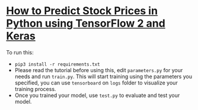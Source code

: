 # [How to Predict Stock Prices in Python using TensorFlow 2 and Keras](https://www.thepythoncode.com/article/stock-price-prediction-in-python-using-tensorflow-2-and-keras)

To run this:
- `pip3 install -r requirements.txt`
- Please read the tutorial before using this, edit `parameters.py` for your needs and run `train.py`. This will start training using the parameters you specified, you can use `tensorboard` on `logs` folder to visualize your training process.
- Once you trained your model, use `test.py` to evaluate and test your model.
